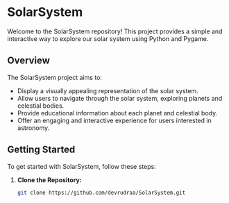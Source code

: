 # SolarSystem

Welcome to the SolarSystem repository! This project provides a simple and interactive way to explore our solar system using Python and Pygame.

## Overview

The SolarSystem project aims to:

- Display a visually appealing representation of the solar system.
- Allow users to navigate through the solar system, exploring planets and celestial bodies.
- Provide educational information about each planet and celestial body.
- Offer an engaging and interactive experience for users interested in astronomy.

## Getting Started

To get started with SolarSystem, follow these steps:

1. **Clone the Repository:**

   ```bash
   git clone https://github.com/devrudraa/SolarSystem.git
